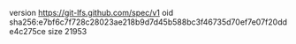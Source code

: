 version https://git-lfs.github.com/spec/v1
oid sha256:e7bf6c7f728c28023ae218b9d7d45b588bc3f46735d70ef7e07f20dde4c275ce
size 21953
